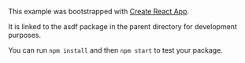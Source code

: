 This example was bootstrapped with [Create React App](https://github.com/facebook/create-react-app).

It is linked to the asdf package in the parent directory for development purposes.

You can run `npm install` and then `npm start` to test your package.
